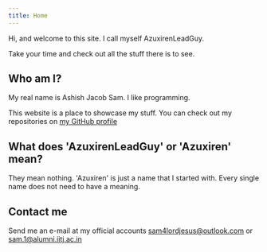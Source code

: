 ```yaml
---
title: Home
---
```


Hi, and welcome to this site. I call myself AzuxirenLeadGuy.

Take your time and check out all the stuff there is to see.

## Who am I?

My real name is Ashish Jacob Sam. I like programming.

This website is a place to showcase my stuff. You can check out my repositories on [my GitHub profile](https://github.com/AzuxirenLeadGuy)

## What does 'AzuxirenLeadGuy' or 'Azuxiren' mean?

They mean nothing. 'Azuxiren' is just a name that I started with. Every single name does not need to have a meaning. 

## Contact me
Send me an e-mail at my official accounts sam4lordjesus@outlook.com or sam.1@alumni.iitj.ac.in 